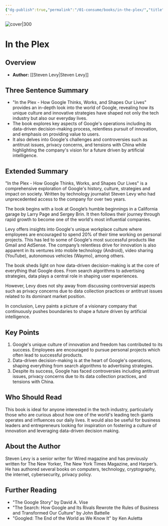 ```yaml
---
{"dg-publish":true,"permalink":"/01-consume/books/in-the-plex/","title":"In the Plex","tags":["google","innovation","decision-making"]}
---
```


![cover|300](http://books.google.com/books/content?id=RS8SEAAAQBAJ&printsec=frontcover&img=1&zoom=1&edge=curl&source=gbs_api)

# In the Plex 

## Overview
- **Author:** [[Steven Levy\|Steven Levy]]  

## Three Sentence Summary
 
- "In the Plex - How Google Thinks, Works, and Shapes Our Lives" provides an in-depth look into the world of Google, revealing how its unique culture and innovative strategies have shaped not only the tech industry but also our everyday lives.
- The book explores key aspects of Google's operations including its data-driven decision-making process, relentless pursuit of innovation, and emphasis on providing value to users.
- It also delves into Google's challenges and controversies such as antitrust issues, privacy concerns, and tensions with China while highlighting the company's vision for a future driven by artificial intelligence.

## Extended Summary
"In the Plex - How Google Thinks, Works, and Shapes Our Lives" is a comprehensive exploration of Google's history, culture, strategies and impact on society. Written by technology journalist Steven Levy who had unprecedented access to the company for over two years. 

The book begins with a look at Google’s humble beginnings in a California garage by Larry Page and Sergey Brin. It then follows their journey through rapid growth to become one of the world's most influential companies. 

Levy offers insights into Google's unique workplace culture where employees are encouraged to spend 20% of their time working on personal projects. This has led to some of Google's most successful products like Gmail and AdSense. The company’s relentless drive for innovation is also apparent in its ventures into mobile technology (Android), video sharing (YouTube), autonomous vehicles (Waymo), among others.

The book sheds light on how data-driven decision-making is at the core of everything that Google does. From search algorithms to advertising strategies, data plays a central role in shaping user experiences.

However, Levy does not shy away from discussing controversial aspects such as privacy concerns due to data collection practices or antitrust issues related to its dominant market position.

In conclusion, Levy paints a picture of a visionary company that continuously pushes boundaries to shape a future driven by artificial intelligence.

## Key Points
1. Google's unique culture of innovation and freedom has contributed to its success. Employees are encouraged to pursue personal projects which often lead to successful products.
2. Data-driven decision-making is at the heart of Google's operations, shaping everything from search algorithms to advertising strategies.
3. Despite its success, Google has faced controversies including antitrust issues, privacy concerns due to its data collection practices, and tensions with China.

## Who Should Read
This book is ideal for anyone interested in the tech industry, particularly those who are curious about how one of the world's leading tech giants operates and influences our daily lives. It would also be useful for business leaders and entrepreneurs looking for inspiration on fostering a culture of innovation and leveraging data-driven decision making.

## About the Author
Steven Levy is a senior writer for Wired magazine and has previously written for The New Yorker, The New York Times Magazine, and Harper’s. He has authored several books on computers, technology, cryptography, the internet, cybersecurity, privacy policy.

## Further Reading
- "The Google Story" by David A. Vise
- "The Search: How Google and Its Rivals Rewrote the Rules of Business and Transformed Our Culture" by John Battelle
- "Googled: The End of the World as We Know It" by Ken Auletta

